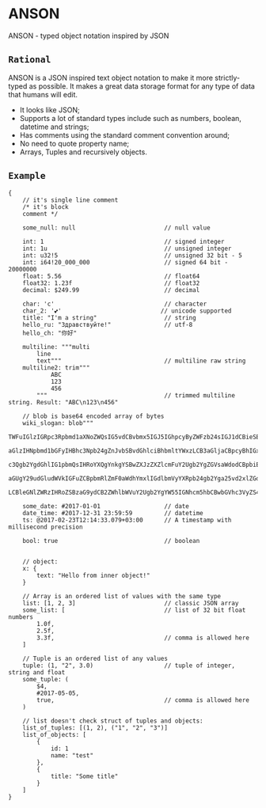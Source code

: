 # ANSON
ANSON - typed object notation inspired by JSON

## `Rational`

ANSON is a JSON inspired text object notation to make it more strictly-typed as possible.  It makes a great data storage format for any type of data that humans will edit.

- It looks like JSON;
- Supports a lot of standard types include such as numbers, boolean, datetime and strings;
- Has comments using the standard comment convention around;
- No need to quote property name;
- Arrays, Tuples and recursively objects.

## `Example`
```
{
    // it's single line comment
    /* it's block 
    comment */

    some_null: null                         // null value

    int: 1                                  // signed integer
    int: 1u                                 // unsigned integer
    int: u32!5                              // unsigned 32 bit - 5
    int: i64!20_000_000                     // signed 64 bit - 20000000
    float: 5.56                             // float64
    float32: 1.23f                          // float32
    decimal: $249.99                        // decimal

    char: 'c'                               // character
    char_2: '💕'                            // unicode supported
    title: "I'm a string"                   // string
    hello_ru: "Здравствуйте!"               // utf-8
    hello_ch: "你好"
    
    multiline: """multi
        line
        text"""                             // multiline raw string
    multiline2: trim"""
            ABC
            123
            456
        """                                 // trimmed multiline string. Result: "ABC\n123\n456"
    
    // blob is base64 encoded array of bytes
    wiki_slogan: blob"""
        TWFuIGlzIGRpc3Rpbmd1aXNoZWQsIG5vdCBvbmx5IGJ5IGhpcyByZWFzb24sIGJ1dCBieSB0
        aGlzIHNpbmd1bGFyIHBhc3Npb24gZnJvbSBvdGhlciBhbmltYWxzLCB3aGljaCBpcyBhIGx1
        c3Qgb2YgdGhlIG1pbmQsIHRoYXQgYnkgYSBwZXJzZXZlcmFuY2Ugb2YgZGVsaWdodCBpbiB0
        aGUgY29udGludWVkIGFuZCBpbmRlZmF0aWdhYmxlIGdlbmVyYXRpb24gb2Yga25vd2xlZGdl
        LCBleGNlZWRzIHRoZSBzaG9ydCB2ZWhlbWVuY2Ugb2YgYW55IGNhcm5hbCBwbGVhc3VyZS4="""

    some_date: #2017-01-01                  // date
    date_time: #2017-12-31 23:59:59         // datetime
    ts: @2017-02-23T12:14:33.079+03:00      // A timestamp with millisecond precision
    
    bool: true                              // boolean


    // object:
    x: {
        text: "Hello from inner object!"
    }

    // Array is an ordered list of values with the same type
    list: [1, 2, 3]                         // classic JSON array
    some_list: [                            // list of 32 bit float numbers
        1.0f,
        2.5f,
        3.3f,                               // comma is allowed here
    ]

    // Tuple is an ordered list of any values
    tuple: (1, "2", 3.0)                    // tuple of integer, string and float
    some_tuple: (
        $4,
        #2017-05-05,
        true,                               // comma is allowed here
    )

    // list doesn't check struct of tuples and objects:
    list_of_tuples: [(1, 2), ("1", "2", "3")]
    list_of_objects: [
        {
            id: 1
            name: "test"
        },
        {
            title: "Some title"
        }
    ]
}
```
